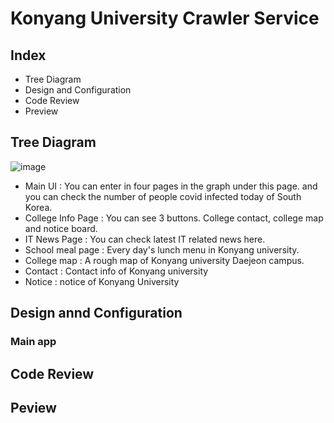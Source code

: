 # Konyang University Crawler Service


## Index
- Tree Diagram
- Design and Configuration
- Code Review
- Preview



## Tree Diagram

![image](https://user-images.githubusercontent.com/72008909/208677436-5c2060f6-25e5-487d-a646-7628f756f44f.png)

- Main UI : You can enter in four pages in the graph under this page. and you can check the number of people covid infected today of South Korea.
- College Info Page : You can see 3 buttons. College contact, college map and notice board.
- IT News Page : You can check latest IT related news here.
- School meal page : Every day's lunch menu in Konyang university.
- College map : A rough map of Konyang university Daejeon campus.
- Contact : Contact info of Konyang university
- Notice : notice of Konyang University

## Design annd Configuration

### Main app


## Code Review


## Peview


